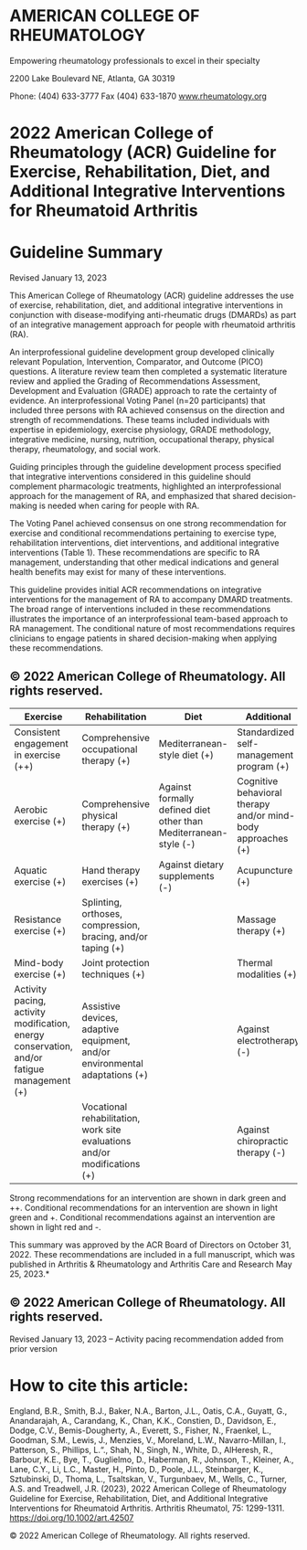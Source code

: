 # AMERICAN COLLEGE OF RHEUMATOLOGY

Empowering rheumatology professionals to excel in their specialty

2200 Lake Boulevard NE, Atlanta, GA 30319

Phone: (404) 633-3777 Fax (404) 633-1870 www.rheumatology.org

# 2022 American College of Rheumatology (ACR) Guideline for Exercise, Rehabilitation, Diet, and Additional Integrative Interventions for Rheumatoid Arthritis

# Guideline Summary

Revised January 13, 2023

This American College of Rheumatology (ACR) guideline addresses the use of exercise, rehabilitation, diet, and additional integrative interventions in conjunction with disease-modifying anti-rheumatic drugs (DMARDs) as part of an integrative management approach for people with rheumatoid arthritis (RA).

An interprofessional guideline development group developed clinically relevant Population, Intervention, Comparator, and Outcome (PICO) questions. A literature review team then completed a systematic literature review and applied the Grading of Recommendations Assessment, Development and Evaluation (GRADE) approach to rate the certainty of evidence. An interprofessional Voting Panel (n=20 participants) that included three persons with RA achieved consensus on the direction and strength of recommendations. These teams included individuals with expertise in epidemiology, exercise physiology, GRADE methodology, integrative medicine, nursing, nutrition, occupational therapy, physical therapy, rheumatology, and social work.

Guiding principles through the guideline development process specified that integrative interventions considered in this guideline should complement pharmacologic treatments, highlighted an interprofessional approach for the management of RA, and emphasized that shared decision-making is needed when caring for people with RA.

The Voting Panel achieved consensus on one strong recommendation for exercise and conditional recommendations pertaining to exercise type, rehabilitation interventions, diet interventions, and additional integrative interventions (Table 1). These recommendations are specific to RA management, understanding that other medical indications and general health benefits may exist for many of these interventions.

This guideline provides initial ACR recommendations on integrative interventions for the management of RA to accompany DMARD treatments. The broad range of interventions included in these recommendations illustrates the importance of an interprofessional team-based approach to RA management. The conditional nature of most recommendations requires clinicians to engage patients in shared decision-making when applying these recommendations.

© 2022 American College of Rheumatology. All rights reserved.
---
|Exercise|Rehabilitation|Diet|Additional|
|---|---|---|---|
|Consistent engagement in exercise (++)|Comprehensive occupational therapy (+)|Mediterranean-style diet (+)|Standardized self-management program (+)|
|Aerobic exercise (+)|Comprehensive physical therapy (+)|Against formally defined diet other than Mediterranean-style (-)|Cognitive behavioral therapy and/or mind-body approaches (+)|
|Aquatic exercise (+)|Hand therapy exercises (+)|Against dietary supplements (-)|Acupuncture (+)|
|Resistance exercise (+)|Splinting, orthoses, compression, bracing, and/or taping (+)| |Massage therapy (+)|
|Mind-body exercise (+)|Joint protection techniques (+)| |Thermal modalities (+)|
|Activity pacing, activity modification, energy conservation, and/or fatigue management (+)|Assistive devices, adaptive equipment, and/or environmental adaptations (+)| |Against electrotherapy (-)|
| |Vocational rehabilitation, work site evaluations and/or modifications (+)| |Against chiropractic therapy (-)|

Strong recommendations for an intervention are shown in dark green and ++. Conditional recommendations for an intervention are shown in light green and +. Conditional recommendations against an intervention are shown in light red and -.

This summary was approved by the ACR Board of Directors on October 31, 2022. These recommendations are included in a full manuscript, which was published in Arthritis & Rheumatology and Arthritis Care and Research May 25, 2023.*

© 2022 American College of Rheumatology. All rights reserved.
---
Revised January 13, 2023 – Activity pacing recommendation added from prior version

# How to cite this article:

England, B.R., Smith, B.J., Baker, N.A., Barton, J.L., Oatis, C.A., Guyatt, G., Anandarajah, A., Carandang, K., Chan, K.K., Constien, D., Davidson, E., Dodge, C.V., Bemis-Dougherty, A., Everett, S., Fisher, N., Fraenkel, L., Goodman, S.M., Lewis, J., Menzies, V., Moreland, L.W., Navarro-Millan, I., Patterson, S., Phillips, L.“., Shah, N., Singh, N., White, D., AlHeresh, R., Barbour, K.E., Bye, T., Guglielmo, D., Haberman, R., Johnson, T., Kleiner, A., Lane, C.Y., Li, L.C., Master, H., Pinto, D., Poole, J.L., Steinbarger, K., Sztubinski, D., Thoma, L., Tsaltskan, V., Turgunbaev, M., Wells, C., Turner, A.S. and Treadwell, J.R. (2023), 2022 American College of Rheumatology Guideline for Exercise, Rehabilitation, Diet, and Additional Integrative Interventions for Rheumatoid Arthritis. Arthritis Rheumatol, 75: 1299-1311. https://doi.org/10.1002/art.42507

© 2022 American College of Rheumatology. All rights reserved.